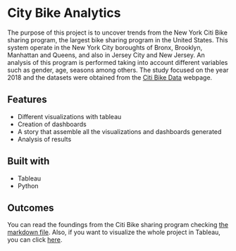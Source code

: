# City Bike Analytics

The purpose of this project is to uncover trends from the New York Citi Bike sharing program, the largest bike sharing program in the United States. This system operate in the New York City boroughts of Bronx, Brooklyn, Manhattan and Queens, and also in Jersey City and New Jersey. An analysis of this program is performed taking into account different variables such as gender, age, seasons among others. The study focused on the year 2018 and the datasets were obtained from the [Citi Bike Data](https://www.citibikenyc.com/system-data) webpage.

## Features

* Different visualizations with tableau
* Creation of dashboards
* A story that assemble all the visualizations and dashboards generated
* Analysis of results

## Built with

* Tableau
* Python

## Outcomes

You can read the foundings from the Citi Bike sharing program checking [the markdown file](Analysis.md).
Also, if you want to visualize the whole project in Tableau, you can click [here](https://public.tableau.com/profile/ivan.michel.velazquez#!/vizhome/CityNYCAnalysis/Historia1?publish=yes).
